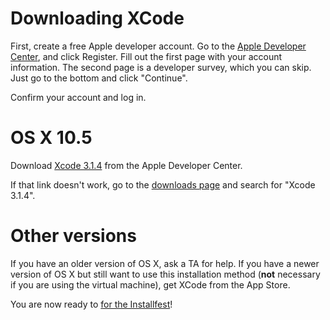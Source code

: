 # Downloading XCode

First, create a free Apple developer account. Go to the
[Apple Developer Center](https://developer.apple.com/downloads), and
click Register. Fill out the first page with your account information.
The second page is a developer survey, which you can skip. Just go to
the bottom and click "Continue".

Confirm your account and log in.

# OS X 10.5

Download
[Xcode 3.1.4](https://developer.apple.com/downloads/download.action?path=Developer_Tools/xcode_3.1.4_developer_tools/xcode314_2809_developerdvd.dmg)
from the Apple Developer Center.

If that link doesn't work, go to the
[downloads page](https://developer.apple.com/downloads) and search for
"Xcode 3.1.4".

# Other versions

If you have an older version of OS X, ask a TA for help. If you have a
newer version of OS X but still want to use this installation method
(**not** necessary if you are using the virtual machine), get XCode from
the App Store.

You are now ready to [for the Installfest](/installfest/osx_novm)!
